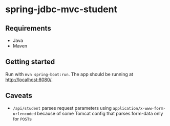 # spring-jdbc-mvc-student

## Requirements

- Java
- Maven

## Getting started
Run with `mvn spring-boot:run`. The app should be running at [http://localhost:8080/](http://localhost:8080).

## Caveats

- `/api/student` parses request parameters using `application/x-www-form-urlencoded` because of some Tomcat config that parses form-data only for `POST`s
